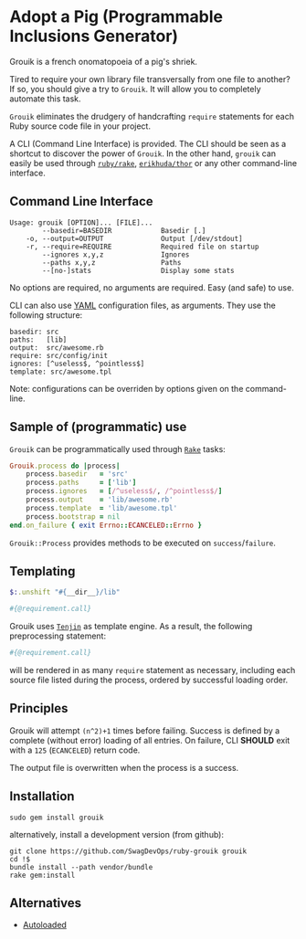 # Adopt a Pig (Programmable Inclusions Generator)

Grouik is a french onomatopoeia of a pig's shriek.

Tired to require your own library file transversally from one file to
another? If so, you should give a try to ``Grouik``. It will allow you
to completely automate this task.

``Grouik`` eliminates the drudgery of handcrafting `require`
statements for each Ruby source code file in your project.

A CLI (Command Line Interface) is provided.
The CLI should be seen as a shortcut to discover the power of ``Grouik``.
In the other hand, ``grouik`` can easily be used through
[``ruby/rake``](https://github.com/ruby/rake),
[``erikhuda/thor``](https://github.com/erikhuda/thor)
or any other command-line interface.

## Command Line Interface

```
Usage: grouik [OPTION]... [FILE]...
        --basedir=BASEDIR            Basedir [.]
    -o, --output=OUTPUT              Output [/dev/stdout]
    -r, --require=REQUIRE            Required file on startup
        --ignores x,y,z              Ignores
        --paths x,y,z                Paths
        --[no-]stats                 Display some stats
```

No options are required, no arguments are required. Easy (and safe) to use.

CLI can also use [YAML](https://fr.wikipedia.org/wiki/YAML)
configuration files, as arguments. They use the following structure:

```
basedir: src
paths:   [lib]
output:  src/awesome.rb
require: src/config/init
ignores: [^useless$, ^pointless$]
template: src/awesome.tpl
```

Note: configurations can be overriden by options given on the command-line.

## Sample of (programmatic) use

``Grouik`` can be programmatically used through
[``Rake``](http://rake.rubyforge.org/) tasks:

```ruby
Grouik.process do |process|
    process.basedir   = 'src'
    process.paths     = ['lib']
    process.ignores   = [/^useless$/, /^pointless$/]
    process.output    = 'lib/awesome.rb'
    process.template  = 'lib/awesome.tpl'
    process.bootstrap = nil
end.on_failure { exit Errno::ECANCELED::Errno }
```

``Grouik::Process`` provides methods to be executed on ``success``/``failure``.

## Templating

```ruby
$:.unshift "#{__dir__}/lib"

#{@requirement.call}
```

Grouik uses [``Tenjin``](http://www.kuwata-lab.com/tenjin/) as template engine.
As a result, the following preprocessing statement:

```ruby
#{@requirement.call}
```

will be rendered in as many ``require`` statement as necessary,
including each source file listed during the process,
ordered by successful loading order.

## Principles

Grouik will attempt ``(n^2)+1`` times before failing.
Success is defined by a complete (without error) loading of all entries.
On failure, CLI __SHOULD__ exit with a ``125`` (``ECANCELED``) return code.

The output file is overwritten when the process is a success.

## Installation

```
sudo gem install grouik
```

alternatively, install a development version (from github):

```
git clone https://github.com/SwagDevOps/ruby-grouik grouik
cd !$
bundle install --path vendor/bundle
rake gem:install
```

## Alternatives

* [Autoloaded](https://njonsson.github.io/autoloaded/)

